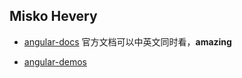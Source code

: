 
## Misko Hevery



- [angular-docs](https://angular.cn/docs)
  官方文档可以中英文同时看，**amazing**

- [angular-demos](https://www.w3schools.com/angular/default.asp)


[]()




